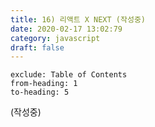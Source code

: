 ```yaml
---
title: 16) 리액트 X NEXT (작성중)
date: 2020-02-17 13:02:79
category: javascript
draft: false
---
```


```toc
exclude: Table of Contents
from-heading: 1
to-heading: 5
```

(작성중)
